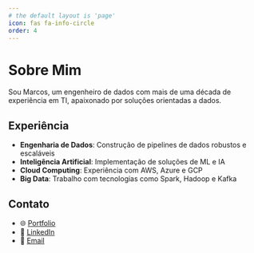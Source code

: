 ```yaml
---
# the default layout is 'page'
icon: fas fa-info-circle
order: 4
---
```


# Sobre Mim

Sou Marcos, um engenheiro de dados com mais de uma década de experiência em TI, apaixonado por soluções orientadas a dados.

## Experiência

- **Engenharia de Dados**: Construção de pipelines de dados robustos e escaláveis
- **Inteligência Artificial**: Implementação de soluções de ML e IA
- **Cloud Computing**: Experiência com AWS, Azure e GCP
- **Big Data**: Trabalho com tecnologias como Spark, Hadoop e Kafka

## Contato

- 🌐 [Portfolio](https://dataengineer.net.br/)
- 💼 [LinkedIn](https://www.linkedin.com/in/marcos-data-engineer/)
- 📧 [Email](mailto:contact@dataengineer.net.br)